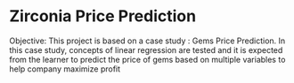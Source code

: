 # Zirconia Price Prediction


Objective:
This project is based on a case study : Gems Price Prediction. In this case study, concepts of linear regression are tested and it is expected from the learner to predict the price of gems based on multiple variables to help company maximize profit
